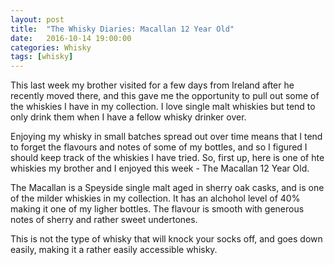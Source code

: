 ```yaml
---
layout: post
title:  "The Whisky Diaries: Macallan 12 Year Old"
date:   2016-10-14 19:00:00
categories: Whisky
tags: [whisky]
---
```


This last week my brother visited for a few days from Ireland after he recently moved there, and this gave me the opportunity to pull out some of the whiskies I have in my collection. I love single malt whiskies but tend to only drink them when I have a fellow whisky drinker over.

Enjoying my whisky in small batches spread out over time means that I tend to forget the flavours and notes of some of my bottles, and so I figured I should keep track of the whiskies I have tried. So, first up, here is one of hte whiskies my brother and I enjoyed this week -  The Macallan 12 Year Old.

The Macallan is a Speyside single malt aged in sherry oak casks, and is one of the milder whiskies in my collection. It has an alchohol level of 40% making it one of my ligher bottles. The flavour is smooth with generous notes of sherry and rather sweet undertones. 

This is not the type of whisky that will knock your socks off, and goes down easily, making it a rather easily accessible whisky.